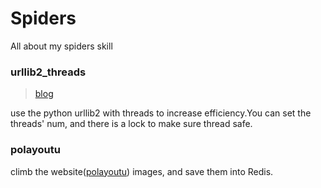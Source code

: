 # Spiders
All about my spiders skill

### urllib2_threads
> [blog](http://blog.sidfate.com/python-urllib2-threads/)

use the python urllib2 with threads to increase efficiency.You can set the threads' num, and there is a lock to make sure thread safe.

### polayoutu
climb the website([polayoutu](http://polayoutu.com)) images, and save them into Redis.
